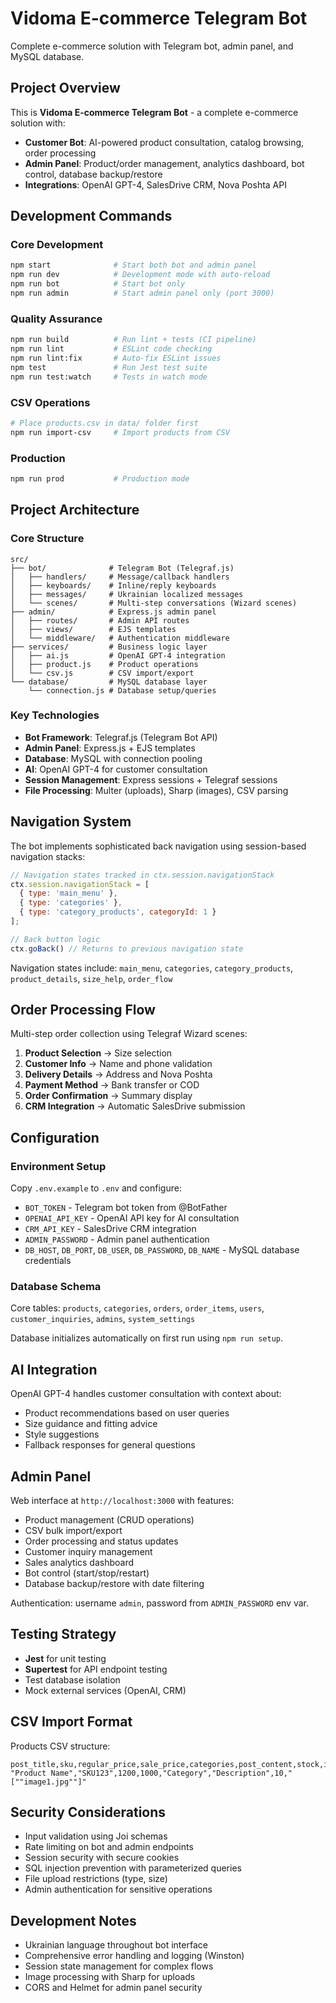 # Vidoma E-commerce Telegram Bot

Complete e-commerce solution with Telegram bot, admin panel, and MySQL database.

## Project Overview

This is **Vidoma E-commerce Telegram Bot** - a complete e-commerce solution with:
- **Customer Bot**: AI-powered product consultation, catalog browsing, order processing
- **Admin Panel**: Product/order management, analytics dashboard, bot control, database backup/restore
- **Integrations**: OpenAI GPT-4, SalesDrive CRM, Nova Poshta API

## Development Commands

### Core Development
```bash
npm start              # Start both bot and admin panel
npm run dev            # Development mode with auto-reload
npm run bot            # Start bot only
npm run admin          # Start admin panel only (port 3000)
```

### Quality Assurance
```bash
npm run build          # Run lint + tests (CI pipeline)
npm run lint           # ESLint code checking
npm run lint:fix       # Auto-fix ESLint issues
npm test               # Run Jest test suite
npm run test:watch     # Tests in watch mode
```

### CSV Operations
```bash
# Place products.csv in data/ folder first
npm run import-csv     # Import products from CSV
```

### Production
```bash
npm run prod           # Production mode
```

## Project Architecture

### Core Structure
```
src/
├── bot/              # Telegram Bot (Telegraf.js)
│   ├── handlers/     # Message/callback handlers
│   ├── keyboards/    # Inline/reply keyboards
│   ├── messages/     # Ukrainian localized messages
│   └── scenes/       # Multi-step conversations (Wizard scenes)
├── admin/            # Express.js admin panel
│   ├── routes/       # Admin API routes
│   ├── views/        # EJS templates
│   └── middleware/   # Authentication middleware
├── services/         # Business logic layer
│   ├── ai.js         # OpenAI GPT-4 integration
│   ├── product.js    # Product operations
│   └── csv.js        # CSV import/export
└── database/         # MySQL database layer
    └── connection.js # Database setup/queries
```

### Key Technologies
- **Bot Framework**: Telegraf.js (Telegram Bot API)
- **Admin Panel**: Express.js + EJS templates
- **Database**: MySQL with connection pooling
- **AI**: OpenAI GPT-4 for customer consultation
- **Session Management**: Express sessions + Telegraf sessions
- **File Processing**: Multer (uploads), Sharp (images), CSV parsing

## Navigation System

The bot implements sophisticated back navigation using session-based navigation stacks:

```javascript
// Navigation states tracked in ctx.session.navigationStack
ctx.session.navigationStack = [
  { type: 'main_menu' },
  { type: 'categories' },
  { type: 'category_products', categoryId: 1 }
];

// Back button logic
ctx.goBack() // Returns to previous navigation state
```

Navigation states include: `main_menu`, `categories`, `category_products`, `product_details`, `size_help`, `order_flow`

## Order Processing Flow

Multi-step order collection using Telegraf Wizard scenes:
1. **Product Selection** → Size selection
2. **Customer Info** → Name and phone validation
3. **Delivery Details** → Address and Nova Poshta
4. **Payment Method** → Bank transfer or COD
5. **Order Confirmation** → Summary display
6. **CRM Integration** → Automatic SalesDrive submission

## Configuration

### Environment Setup
Copy `.env.example` to `.env` and configure:
- `BOT_TOKEN` - Telegram bot token from @BotFather
- `OPENAI_API_KEY` - OpenAI API key for AI consultation
- `CRM_API_KEY` - SalesDrive CRM integration
- `ADMIN_PASSWORD` - Admin panel authentication
- `DB_HOST`, `DB_PORT`, `DB_USER`, `DB_PASSWORD`, `DB_NAME` - MySQL database credentials

### Database Schema
Core tables: `products`, `categories`, `orders`, `order_items`, `users`, `customer_inquiries`, `admins`, `system_settings`

Database initializes automatically on first run using `npm run setup`.

## AI Integration

OpenAI GPT-4 handles customer consultation with context about:
- Product recommendations based on user queries
- Size guidance and fitting advice
- Style suggestions
- Fallback responses for general questions

## Admin Panel

Web interface at `http://localhost:3000` with features:
- Product management (CRUD operations)
- CSV bulk import/export
- Order processing and status updates
- Customer inquiry management
- Sales analytics dashboard
- Bot control (start/stop/restart)
- Database backup/restore with date filtering

Authentication: username `admin`, password from `ADMIN_PASSWORD` env var.

## Testing Strategy

- **Jest** for unit testing
- **Supertest** for API endpoint testing
- Test database isolation
- Mock external services (OpenAI, CRM)

## CSV Import Format

Products CSV structure:
```csv
post_title,sku,regular_price,sale_price,categories,post_content,stock,images
"Product Name","SKU123",1200,1000,"Category","Description",10,"[""image1.jpg""]"
```

## Security Considerations

- Input validation using Joi schemas
- Rate limiting on bot and admin endpoints
- Session security with secure cookies
- SQL injection prevention with parameterized queries
- File upload restrictions (type, size)
- Admin authentication for sensitive operations

## Development Notes

- Ukrainian language throughout bot interface
- Comprehensive error handling and logging (Winston)
- Session state management for complex flows
- Image processing with Sharp for uploads
- CORS and Helmet for admin panel security